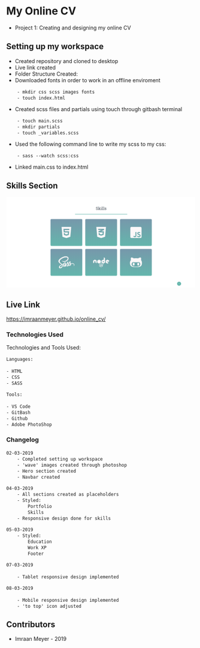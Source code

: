 # My Online CV
- Project 1: Creating and designing my online CV

## Setting up my workspace

- Created repository and cloned to desktop
- Live link created
- Folder Structure Created:
- Downloaded fonts in order to work in an offline enviroment

```
    - mkdir css scss images fonts
    - touch index.html
```
- Created scss files and partials using touch through gitbash terminal

```
    - touch main.scss
    - mkdir partials
    - touch _variables.scss
```
- Used the following command line to write my scss to my css:

```
    - sass --watch scss:css
```

- Linked main.css to index.html

## Skills Section

![Image of Skills Section](./images/screenshot.png)

## Live Link


https://imraanmeyer.github.io/online_cv/



### Technologies Used

Technologies and Tools Used:

```
Languages:

- HTML
- CSS 
- SASS

```

```
Tools:

- VS Code
- GitBash
- Github
- Adobe PhotoShop

```

### Changelog

```
02-03-2019
    - Completed setting up workspace
    - 'wave' images created through photoshop
    - Hero section created
    - Navbar created

```
```
04-03-2019
    - All sections created as placeholders
    - Styled:
        Portfolio
        Skills
    - Responsive design done for skills
```

```
05-03-2019
    - Styled:
        Education
        Work XP
        Footer
```

```
07-03-2019

    - Tablet responsive design implemented
```
```
08-03-2019

    - Mobile responsive design implemented
    - 'to top' icon adjusted 
```
## Contributors

- Imraan Meyer - 2019
